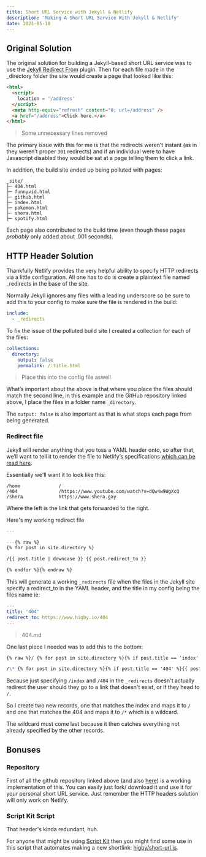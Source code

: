 ```yaml
---
title: Short URL Service with Jekyll & Netlify
description: 'Making A Short URL Service With Jekyll & Netlify'
date: 2021-05-18
---
```


## Original Solution

The original solution for building a Jekyll-based short URL service was to use the [Jekyll Redirect From](https://github.com/jekyll/jekyll-redirect-from) plugin. Then for each file made in the \_directory folder the site would create a page that looked like this:

```html
<html>
  <script>
    location = '/address'
  </script>
  <meta http-equiv="refresh" content="0; url=/address" />
  <a href="/address">Click here.</a>
</html>
```

> Some unnecessary lines removed

The primary issue with this for me is that the redirects weren’t instant (as in they weren’t proper `301` redirects) and if an individual were to have Javascript disabled they would be sat at a page telling them to click a link.

In addition, the build site ended up being polluted with pages:

```
_site/
├─ 404.html
├─ funnyvid.html
├─ github.html
├─ index.html
├─ pokemon.html
├─ shera.html
├─ spotify.html
```

Each page also contributed to the build time (even though these pages _probably_ only added about .001 seconds).

## HTTP Header Solution

Thankfully Netlify provides the very helpful ability to specify HTTP redirects via a little configuration. All one has to do is create a plaintext file named \_redirects in the base of the site.

Normally Jekyll ignores any files with a leading underscore so be sure to add this to your config to make sure the file is rendered in the build:

```yaml
include:
  - _redirects
```

To fix the issue of the polluted build site I created a collection for each of the files:

```yaml
collections:
  directory:
    output: false
    permalink: /:title.html
```

> Place this into the config file aswell

What’s important about the above is that where you place the files should match the second line, in this example and the GitHub repository linked above, I place the files in a folder name `_directory`.

The `output: false` is also important as that is what stops each page from being generated.

### Redirect file

Jekyll will render anything that you toss a YAML header onto, so after that, we’ll want to tell it to render the file to Netlify’s specifications [which can be read here](https://docs.netlify.com/routing/redirects/).

Essentially we'll want it to look like this:

```
/home              /
/404               /https://www.youtube.com/watch?v=dQw4w9WgXcQ
/shera             https://www.shera.gay
```

Where the left is the link that gets forwarded to the right.

Here's my working redirect file

```md
---

---{% raw %}
{% for post in site.directory %}

/{{ post.title | downcase }} {{ post.redirect_to }}

{% endfor %}{% endraw %}
```

This will generate a working `_redirects` file when the files in the Jekyll site specify a redirect_to in the YAML header, and the title in my config being the files name ie:

```yaml
---
title: '404'
redirect_to: https://www.higby.io/404
---
```

> 404.md

One last piece I needed was to add this to the bottom:

```md
{% raw %}/ {% for post in site.directory %}{% if post.title == 'index' %}{{ post.redirect_to }}{% endif %}{% endfor %}

/\* {% for post in site.directory %}{% if post.title == '404' %}{{ post.redirect_to }}{% endif %}{% endfor %}{% endraw %}
```

Because just specifying `/index` and `/404` in the `_redirects` doesn't actually redirect the user should they go to a link that doesn't exist, or if they head to `/`.

So I create two new records, one that matches the index and maps it to `/` and one that matches the 404 and maps it to `/*` which is a wildcard.

The wildcard must come last because it then catches everything not already specified by the other records.

## Bonuses

### Repository

First of all the github repository linked above (and also [here](https://github.com/higby/short-url)) is a working implementation of this. You can easily just fork/ download it and use it for your personal short URL service. Just remember the HTTP headers solution will only work on Netlify.

### Script Kit Script

That header's kinda redundant, huh.

For anyone that might be using [Script Kit](https://github.com/johnlindquist/kit) then you might find some use in this script that automates making a new shortlink: [higby/short-url.js](https://gist.github.com/higby/1c5c226bd6ad5311fd13166fdbeee1eb).
